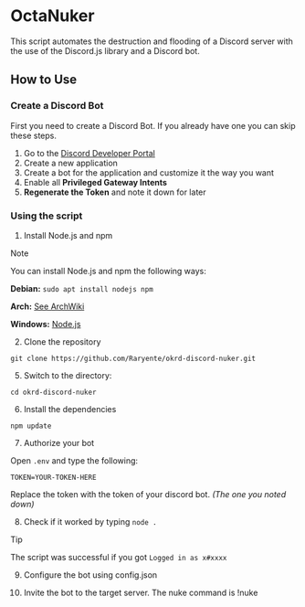 # OctaNuker
This script automates the destruction and flooding of a Discord server with the use of the Discord.js library and a Discord bot.

## How to Use

### Create a Discord Bot

First you need to create a Discord Bot. If you already have one you can skip these steps.
1. Go to the [Discord Developer Portal](https://discord.com/developers)
2. Create a new application
3. Create a bot for the application and customize it the way you want
4. Enable all **Privileged Gateway Intents**
5. **Regenerate the Token** and note it down for later

### Using the script

1. Install Node.js and npm
> [!NOTE]
> You can install Node.js and npm the following ways:
> 
> **Debian:** ``sudo apt install nodejs npm``
> 
> **Arch:** [See ArchWiki](https://wiki.archlinux.org/title/Node.js)
> 
> **Windows:** [Node.js](https://nodejs.org/en/download)

2. Clone the repository

```git clone https://github.com/Raryente/okrd-discord-nuker.git```

5. Switch to the directory:

 ```cd okrd-discord-nuker```

6. Install the dependencies

```npm update```

7. Authorize your bot

Open ``.env`` and type the following:
```
TOKEN=YOUR-TOKEN-HERE
```
Replace the token with the token of your discord bot. *(The one you noted down)*

8. Check if it worked by typing ```node .```
> [!TIP]
> The script was successful if you got ```Logged in as x#xxxx```

9. Configure the bot using config.json

10. Invite the bot to the target server. The nuke command is !nuke
    
